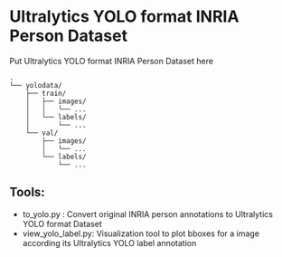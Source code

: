 # Ultralytics YOLO format INRIA Person Dataset
Put Ultralytics YOLO format INRIA Person Dataset here

```
.
└── yolodata/
    ├── train/
    │   ├── images/
    │   │   └── ...
    │   └── labels/
    │       └── ...
    └── val/
        ├── images/
        │   └── ...  
        └── labels/
            └── ...
```

## Tools:
- to_yolo.py : Convert original INRIA person annotations to Ultralytics YOLO format Dataset
- view_yolo_label.py: Visualization tool to plot bboxes for a image according its Ultralytics YOLO label annotation